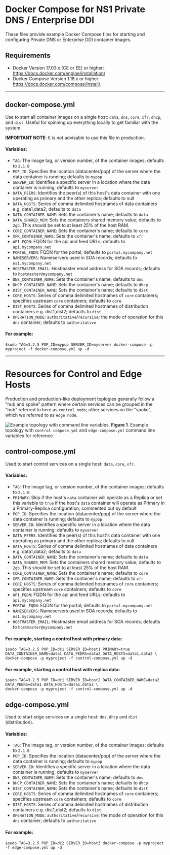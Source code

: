 # Docker Compose for NS1 Private DNS / Enterprise DDI

These files provide example Docker Compose files for starting and configuring Private DNS or Enterprise DDI container images.

## Requirements

- Docker Version 17.03.x (CE or EE) or higher: https://docs.docker.com/engine/installation/
- Docker Compose Version 1.18.x or higher: https://docs.docker.com/compose/install/.

---

## docker-compose.yml

Use to start all container images on a single host: `data`, `dns`, `core`, `xfr`, `dhcp`, and `dist`. Useful for spinning up everything locally to get familiar with the system.

**IMPORTANT NOTE**: It is not advisable to use this file in production.

#### Variables:

- `TAG`: The image tag, or version number, of the container images; defaults to `2.1.0`
- `POP_ID`: Specifies the location (datacenter/pop) of the server where the data container is running; defaults to `mypop`
- `SERVER_ID`: Identifies a specific server in a location where the data container is running; defaults to `myserver`
- `DATA_PEERS`: Identifies the peer(s) of this host's data container with one operating as primary and the other replica; defaults to null
- `DATA_HOSTS`: Series of comma delimited hostnames of data containers e.g. data1,data2; defaults to `data`
- `DATA_CONTAINER_NAME`: Sets the container's name; defaults to `data`
- `DATA_SHARED_MEM`: Sets the containers shared memory value; defaults to `2gb`. This should be set to at least 25% of the host RAM.
- `CORE_CONTAINER_NAME`: Sets the container's name; defaults to `core`
- `XFR_CONTAINER_NAME`: Sets the container's name; defaults to `xfr`
- `API_FQDN`: FQDN for the api and feed URLs; defaults to `api.mycompany.net`
- `PORTAL_FQDN`: FQDN for the portal; defaults to `portal.mycompany.net`
- `NAMESERVERS`: Nameservers used in SOA records; defaults to `ns1.mycompany.net`
- `HOSTMASTER_EMAIL`: Hostmaster email address for SOA records; defaults to `hostmaster@mycompany.net`
- `DNS_CONTAINER_NAME`: Sets the container's name; defaults to `dns`
- `DHCP_CONTAINER_NAME`: Sets the container's name; defaults to `dhcp`
- `DIST_CONTAINER_NAME`: Sets the container's name; defaults to `dist`
- `CORE_HOSTS`: Series of comma delimited hostnames of `core` containers; specifies upstream `core` containers; defaults to `core`
- `DIST_HOSTS`: Series of comma delimited hostnames of distribution containers e.g. dist1,dist2; defaults to `dist`
- `OPERATION_MODE`: `authoritative`/`recursive`; the mode of operation for this `dns` container; defaults to `authoritative`

#### For example:

```shell
$sudo TAG=3.2.5 POP_ID=mypop SERVER_ID=myserver docker-compose -p myproject -f docker-compose.yml up -d
```

---


# Resources for Control and Edge Hosts
Production and production-like deployment toplogies generally follow a "hub and spoke" pattern where certain services can be grouped in the "hub" referred to here as `control node`; other services on the "spoke", which we referred to as `edge node`.

![Example topology with command line variables.](figure2.png)
**Figure 1**. Example topology with `control-compose.yml` and `edge-compose.yml` command line variables for reference.


## control-compose.yml

Used to start control services on a single host: `data`, `core`, `xfr`.

#### Variables:

- `TAG`: The image tag, or version number, of the container images; defaults to `2.1.0`
- `PRIMARY`: Skip if the host's `data` container will operate as a Replica or set this variable to `true` if the host's `data` container will operate as Primary in a Primary-Replica configuration; commented out by default
- `POP_ID`: Specifies the location (datacenter/pop) of the server where the data container is running; defaults to `mypop`
- `SERVER_ID`: Identifies a specific server in a location where the data container is running; defaults to `myserver`
- `DATA_PEERS`: Identifies the peer(s) of this host's data container with one operating as primary and the other replica; defaults to null
- `DATA_HOSTS`: Series of comma delimited hostnames of data containers e.g. data1,data2; defaults to `data`
- `DATA_CONTAINER_NAME`: Sets the container's name; defaults to `data`
- `DATA_SHARED_MEM`: Sets the containers shared memory value; defaults to `2gb`. This should be set to at least 25% of the host RAM.
- `CORE_CONTAINER_NAME`: Sets the container's name; defaults to `core`
- `XFR_CONTAINER_NAME`: Sets the container's name; defaults to `xfr`
- `CORE_HOSTS`: Series of comma delimited hostnames of `core` containers; specifies upstream `core` containers; defaults to `core`
- `API_FQDN`: FQDN for the api and feed URLs; defaults to `api.mycompany.net`
- `PORTAL_FQDN`: FQDN for the portal; defaults to `portal.mycompany.net`
- `NAMESERVERS`: Nameservers used in SOA records; defaults to `ns1.mycompany.net`
- `HOSTMASTER_EMAIL`: Hostmaster email address for SOA records; defaults to `hostmaster@mycompany.net`

#### For example, starting a control host with primary data:

```shell
$sudo TAG=3.2.5 POP_ID=dc1 SERVER_ID=host1 PRIMARY=true DATA_CONTAINER_NAME=data1 DATA_PEERS=data2 DATA_HOSTS=data1,data2 \
docker-compose -p myproject -f control-compose.yml up -d
```

#### For example, starting a control host with replica data:

```shell
$sudo TAG=3.2.5 POP_ID=dc1 SERVER_ID=host2 DATA_CONTAINER_NAME=data2 DATA_PEERS=data1 DATA_HOSTS=data1,data2 \
docker-compose -p myproject -f control-compose.yml up -d
```


## edge-compose.yml

Used to start edge services on a single host: `dns`, `dhcp` and `dist` (distribution).

#### Variables:

- `TAG`: The image tag, or version number, of the container images; defaults to `2.1.0`
- `POP_ID`: Specifies the location (datacenter/pop) of the server where the data container is running; defaults to `mypop`
- `SERVER_ID`: Identifies a specific server in a location where the data container is running; defaults to `myserver`
- `DNS_CONTAINER_NAME`: Sets the container's name; defaults to `dns`
- `DHCP_CONTAINER_NAME`: Sets the container's name; defaults to `dhcp`
- `DIST_CONTAINER_NAME`: Sets the container's name; defaults to `dist`
- `CORE_HOSTS`: Series of comma delimited hostnames of `core` containers; specifies upstream `core` containers; defaults to `core`
- `DIST_HOSTS`: Series of comma delimited hostnames of distribution containers e.g. dist1,dist2; defaults to `dist`
- `OPERATION_MODE`: `authoritative`/`recursive`; the mode of operation for this `dns` container; defaults to `authoritative`

#### For example:

```shell
$sudo TAG=3.2.5 POP_ID=dc2 SERVER_ID=host3 docker-compose -p myproject -f edge-compose.yml up -d
```
